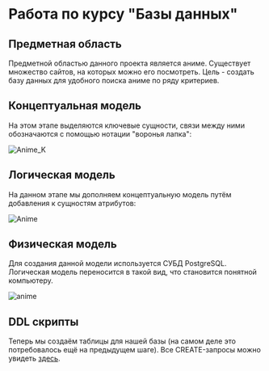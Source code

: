 # Работа по курсу "Базы данных"
## Предметная область
Предметной областью данного проекта является аниме. Существует множество сайтов, на которых можно его посмотреть. Цель - создать базу данных для удобного поиска аниме по ряду критериев.
## Концептуальная модель
На этом этапе выделяются ключевые сущности, связи между ними обозначаются с помощью нотации "воронья лапка":

![Anime_K](https://user-images.githubusercontent.com/55049564/118163224-6c16ed00-b42a-11eb-91e0-f87a79a134a2.jpg)
## Логическая модель
На данном этапе мы дополняем концептуальную модель путём добавления к сущностям атрибутов:

![Anime](https://user-images.githubusercontent.com/55049564/118159304-88645b00-b425-11eb-8b0e-7a7fad0fe9f5.jpg)
## Физическая модель
Для создания данной модели используется СУБД PostgreSQL. Логическая модель переносится в такой вид, что становится понятной компьютеру.

![anime](https://user-images.githubusercontent.com/55049564/118159486-bb0e5380-b425-11eb-8a2c-21256f622f56.png)
## DDL скрипты
Теперь мы создаём таблицы для нашей базы (на самом деле это потребовалось ещё на предыдущем шаге). Все CREATE-запросы можно увидеть [здесь](https://github.com/KatalinaE/DB2021_anime/tree/main/DDL).
